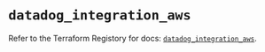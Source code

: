 # `datadog_integration_aws`

Refer to the Terraform Registory for docs: [`datadog_integration_aws`](https://registry.terraform.io/providers/datadog/datadog/3.24.1/docs/resources/integration_aws).
